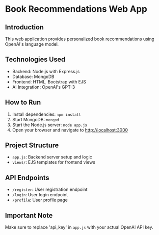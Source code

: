 # Book Recommendations Web App

## Introduction

This web application provides personalized book recommendations using OpenAI's language model.

## Technologies Used

- Backend: Node.js with Express.js
- Database: MongoDB
- Frontend: HTML, Bootstrap with EJS
- AI Integration: OpenAI's GPT-3

## How to Run

1. Install dependencies: `npm install`
2. Start MongoDB: `mongod`
3. Start the Node.js server: `node app.js`
4. Open your browser and navigate to [http://localhost:3000](http://localhost:3000)

## Project Structure

- `app.js`: Backend server setup and logic
- `views/`: EJS templates for frontend views

## API Endpoints

- `/register`: User registration endpoint
- `/login`: User login endpoint
- `/profile`: User profile page

## Important Note

Make sure to replace 'api_key' in `app.js` with your actual OpenAI API key.

